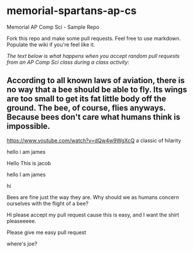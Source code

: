 # memorial-spartans-ap-cs
Memorial AP Comp Sci - Sample Repo

Fork this repo and make some pull requests. Feel free to use markdown.  Populate the wiki if you're feel like it.

_The text below is what happens when you accept random pull requests from an AP Comp Sci class during a class activity:_

## According to all known laws of aviation, there is no way that a bee should be able to fly. Its wings are too small to get its fat little body off the ground. The bee, of course, flies anyways. Because bees don't care what humans think is impossible.

https://www.youtube.com/watch?v=dQw4w9WgXcQ a classic of hilarity

hello i am james

Hello This is jacob

hello I am james

hi

Bees are fine just the way they are. Why should we as humans concern ourselves with the flight of a bee?

Hi please accept my pull request cause this is easy, and I want the shirt pleaseeeee.

Please give me easy pull request


where's joe?
